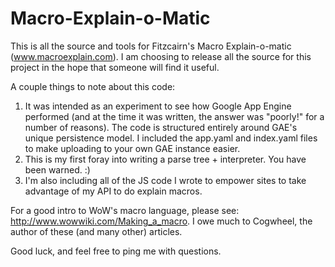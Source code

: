 Macro-Explain-o-Matic
=====================

This is all the source and tools for Fitzcairn's Macro Explain-o-matic (www.macroexplain.com).  I am choosing to release all the source for this project in the hope that someone will find it useful.

A couple things to note about this code:

1. It was intended as an experiment to see how Google App Engine performed (and at the time it was written, the answer was "poorly!" for a number of reasons).  The code is structured entirely around GAE's unique persistence model.  I included the app.yaml and index.yaml files to make uploading to your own GAE instance easier.
2. This is my first foray into writing a parse tree + interpreter.  You have been warned. :)
3. I'm also including all of the JS code I wrote to empower sites to take advantage of my API to do explain macros.

For a good intro to WoW's macro language, please see: http://www.wowwiki.com/Making_a_macro.  I owe much to Cogwheel, the author of these (and many other) articles.

Good luck, and feel free to ping me with questions.
